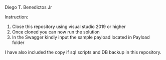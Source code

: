 Diego T. Benedictos Jr

Instruction:
1. Close this repository using visual studio 2019 or higher
2. Once cloned you can now run the solution
3. In the Swagger kindly input the sample payload located in Payload folder

I have also included the copy if sql scripts and DB backup in this repository.